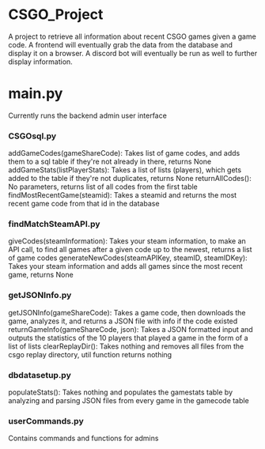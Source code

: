 # CSGO_Project
A project to retrieve all information about recent CSGO games given a game code. A frontend will eventually grab the data from the database and display it on a browser. A discord bot will eventually be run as well to further display information.

# main.py
Currently runs the backend admin user interface


### CSGOsql.py 
addGameCodes(gameShareCode): Takes list of game codes, and adds them to a sql table if they're not already in there, returns None
addGameStats(listPlayerStats): Takes a list of lists (players), which gets added to the table if they're not duplicates, returns None
returnAllCodes(): No parameters, returns list of all codes from the first table
findMostRecentGame(steamid): Takes a steamid and returns the most recent game code from that id in the database

### findMatchSteamAPI.py
giveCodes(steamInformation): Takes your steam information, to make an API call, to find all games after a given code up to the newest, returns a list of game codes
generateNewCodes(steamAPIKey, steamID, steamIDKey): Takes your steam information and adds all games since the most recent game, returns None

### getJSONInfo.py
getJSONInfo(gameShareCode): Takes a game code, then downloads the game, analyzes it, and returns a JSON file with info if the code existed
returnGameInfo(gameShareCode, json): Takes a JSON formatted input and outputs the statistics of the 10 players that played a game in the form of a list of lists
clearReplayDir(): Takes nothing and removes all files from the csgo replay directory, util function returns nothing

### dbdatasetup.py
populateStats(): Takes nothing and populates the gamestats table by analyzing and parsing JSON files from every game in the gamecode table

### userCommands.py
Contains commands and functions for admins